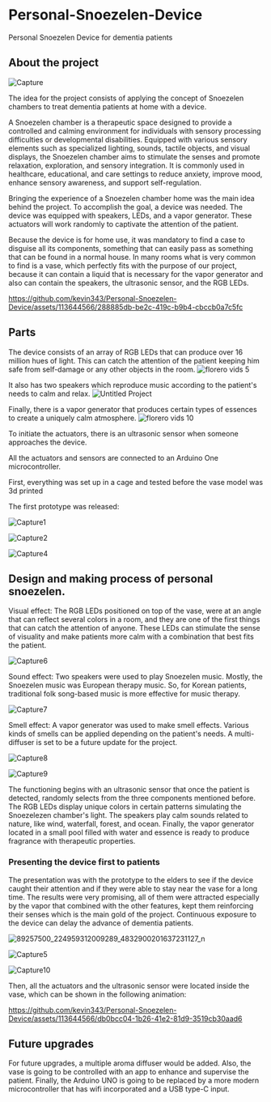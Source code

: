 # Personal-Snoezelen-Device
Personal Snoezelen Device for dementia patients

## About the project

![Capture](https://github.com/kevin343/Personal-Snoezelen-Device/assets/113644566/4b4fc18e-9d80-4859-b553-6541323fa571)

The idea for the project consists of applying the concept of Snoezelen chambers to treat dementia patients at home with a device.

A Snoezelen chamber is a therapeutic space designed to provide a controlled and calming environment for individuals with sensory processing difficulties or developmental disabilities. Equipped with various sensory elements such as specialized lighting, sounds, tactile objects, and visual displays, the Snoezelen chamber aims to stimulate the senses and promote relaxation, exploration, and sensory integration. It is commonly used in healthcare, educational, and care settings to reduce anxiety, improve mood, enhance sensory awareness, and support self-regulation.

Bringing the experience of a Snoezelen chamber home was the main idea behind the project. To accomplish the goal, a device was needed.
The device was equipped with speakers, LEDs, and a vapor generator. These actuators will work randomly to captivate the attention of the patient.

Because the device is for home use, it was mandatory to find a case to disguise all its components, something that can easily pass as something that can be found in a normal house. In many rooms what is very common to find is a vase, which perfectly fits with the purpose of our project, because it can contain a liquid that is necessary for the vapor generator and also can contain the speakers, the ultrasonic sensor, and the RGB LEDs.

https://github.com/kevin343/Personal-Snoezelen-Device/assets/113644566/288885db-be2c-419c-b9b4-cbccb0a7c5fc



## Parts

The device consists of an array of RGB LEDs that can produce over 16 million hues of light. This can catch the attention of the patient keeping him safe from self-damage or any other objects in the room.
![florero vids 5](https://github.com/kevin343/Personal-Snoezelen-Device/assets/113644566/ac5b86ca-ac7c-4a1c-a808-a9225871d386)


It also has two speakers which reproduce music according to the patient's needs to calm and relax. 
![Untitled Project](https://github.com/kevin343/Personal-Snoezelen-Device/assets/113644566/4387c9d1-5fb6-49ac-948d-4bce6aae8054)


Finally, there is a vapor generator that produces certain types of essences to create a uniquely calm atmosphere. 
![florero vids 10](https://github.com/kevin343/Personal-Snoezelen-Device/assets/113644566/d6a91656-fa57-4601-94c1-6b66830a4047)

To initiate the actuators, there is an ultrasonic sensor when someone approaches the device. 

All the actuators and sensors are connected to an Arduino One microcontroller.

First, everything was set up in a cage and tested before the vase model was 3d printed

The first prototype was released:

![Capture1](https://github.com/kevin343/Personal-Snoezelen-Device/assets/113644566/45e4dd8e-5ce7-44e9-9a51-f734dcf41f75)

![Capture2](https://github.com/kevin343/Personal-Snoezelen-Device/assets/113644566/30b2c4fe-3713-4b67-8813-c3fbb09db3d1)


![Capture4](https://github.com/kevin343/Personal-Snoezelen-Device/assets/113644566/ea8fbf51-e5a4-49f9-8621-e3d6aaa2ba10)


## Design and making process of personal snoezelen.

Visual effect: The RGB LEDs positioned on top of the vase, were at an angle that can reflect several colors in a room, and 
they are one of the first things that can catch the attention of anyone. 
These LEDs can stimulate the sense of visuality and make patients more calm with a combination that best fits the patient.

![Capture6](https://github.com/kevin343/Personal-Snoezelen-Device/assets/113644566/df5c13fc-ce51-4a9e-868c-1c282ebd79db)

Sound effect:  Two speakers were used to play Snoezelen music. Mostly, the Snoezelen music was European therapy music. 
So, for Korean patients, traditional folk song-based music is more effective for music therapy.

![Capture7](https://github.com/kevin343/Personal-Snoezelen-Device/assets/113644566/29b555ff-d882-4e54-b43f-1954c5b4d42e)

Smell effect: A vapor generator was used to make smell effects. Various kinds of smells can be applied depending on the patient's needs. 
A multi-diffuser is set to be a future update for the project.

![Capture8](https://github.com/kevin343/Personal-Snoezelen-Device/assets/113644566/25cdf862-b03b-4451-ac12-e21d563e1825)

![Capture9](https://github.com/kevin343/Personal-Snoezelen-Device/assets/113644566/1a2ffccd-c92c-4a09-b0bb-0a862e308623)

The functioning begins with an ultrasonic sensor that once the patient is detected, randomly selects from the three components mentioned before.
The RGB LEDs display unique colors in certain patterns simulating the Snoezelezen chamber's light. 
The speakers play calm sounds related to nature, like wind, waterfall, forest, and ocean. 
Finally, the vapor generator located in a small pool filled with water and essence is ready to produce fragrance with therapeutic properties.




### Presenting the device first to patients

The presentation was with the prototype to the elders to see if the device caught their attention and if they were able to stay near the vase for a long time.
The results were very promising, all of them were attracted especially by the vapor that combined with the other features, kept them reinforcing their senses which is the main gold of the project. Continuous exposure to the device can delay the advance of dementia patients.


![89257500_224959312009289_4832900201637231127_n](https://github.com/kevin343/Personal-Snoezelen-Device/assets/113644566/9187f70c-ced9-4722-b4c8-46d491ecba92)

![Capture5](https://github.com/kevin343/Personal-Snoezelen-Device/assets/113644566/be1c2bfc-bf39-4565-ae11-340a6f04ace2)


![Capture10](https://github.com/kevin343/Personal-Snoezelen-Device/assets/113644566/9f125338-ecb7-410e-a635-301ed9e16e2e)

Then, all the actuators and the ultrasonic sensor were located inside the vase, which can be shown in the following animation:

https://github.com/kevin343/Personal-Snoezelen-Device/assets/113644566/db0bcc04-1b26-41e2-81d9-3519cb30aad6

## Future upgrades

For future upgrades, a multiple aroma diffuser would be added. Also, the vase is going to be controlled with an app to enhance and supervise the patient. 
Finally, the Arduino UNO is going to be replaced by a more modern microcontroller that has wifi incorporated and a USB type-C input.


